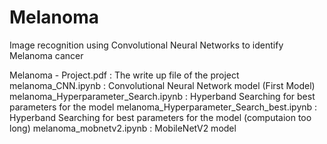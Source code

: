 # Melanoma
Image recognition using Convolutional Neural Networks to identify Melanoma cancer

Melanoma - Project.pdf : The write up file of the project
melanoma_CNN.ipynb : Convolutional Neural Network model (First Model)
melanoma_Hyperparameter_Search.ipynb : Hyperband Searching for best parameters for the model
melanoma_Hyperparameter_Search_best.ipynb :  Hyperband Searching for best parameters for the model (computaion too long)
melanoma_mobnetv2.ipynb : MobileNetV2 model
